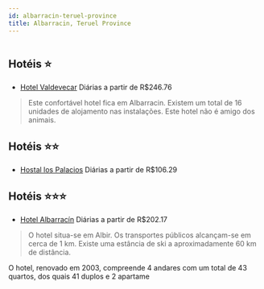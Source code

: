 ```yaml
---
id: albarracin-teruel-province
title: Albarracin, Teruel Province
---
```


<center><img src="https://photos.hotelbeds.com/giata/34/348587/348587a_hb_a_001.jpg" alt="" /></center>


## Hotéis ⭐️

-    [Hotel Valdevecar](https://www.hurb.com/aud/https://www.hurb.com/hoteis/albarracin/hotel-valdevecar-JNP-JP148432?cmp=18055) Diárias a partir de R$246.76
   > Este confortável hotel fica em Albarracin. Existem um total de 16 unidades de alojamento nas instalações. Este hotel não é amigo dos animais. 

## Hotéis ⭐️⭐️

-    [Hostal los Palacios](https://www.hurb.com/aud/https://www.hurb.com/hoteis/albarracin/hostal-los-palacios-JNP-JP132338?cmp=18055) Diárias a partir de R$106.29
   > 

## Hotéis ⭐️⭐️⭐️

-    [Hotel Albarracín](https://www.hurb.com/aud/https://www.hurb.com/hoteis/albarracin/hotel-albarracin-JNP-JP058089?cmp=18055) Diárias a partir de R$202.17
   > O hotel situa-se em Albir. Os transportes públicos alcançam-se em cerca de 1 km. Existe uma estância de ski a aproximadamente 60 km de distância.

O hotel, renovado em 2003, compreende 4 andares com um total de 43 quartos, dos quais 41 duplos e 2 apartame
